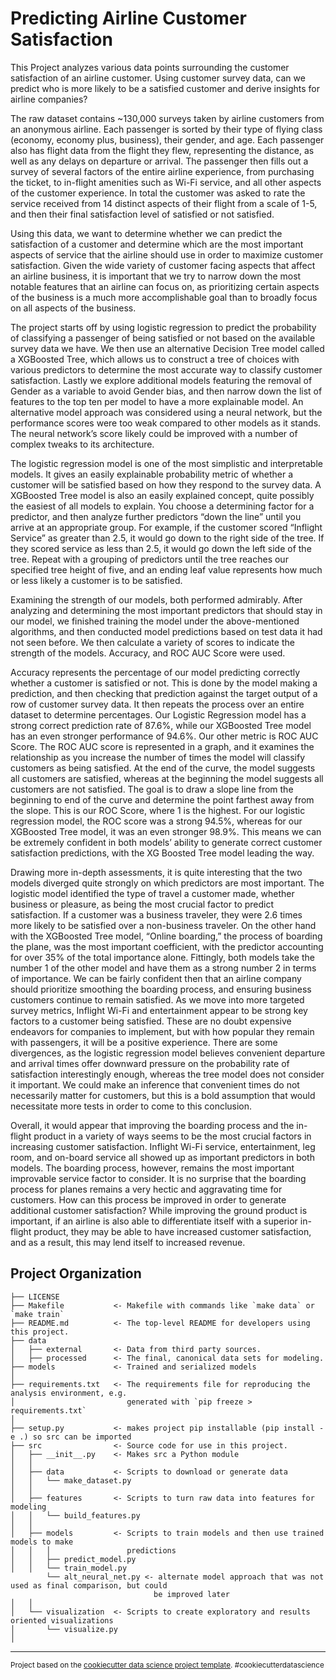 Predicting Airline Customer Satisfaction
==============================

This Project analyzes various data points surrounding the customer satisfaction of an airline customer. Using customer survey data, can we predict who is more likely to be a satisfied customer and derive insights for airline companies?

The raw dataset contains ~130,000 surveys taken by airline customers from an anonymous airline. Each passenger is sorted by their type of flying class (economy, economy plus, business), their gender, and age. Each passenger also has flight data from the flight they flew, representing the distance, as well as any delays on departure or arrival. The passenger then fills out a survey of several factors of the entire airline experience, from purchasing the ticket, to in-flight amenities such as Wi-Fi service, and all other aspects of the customer experience. In total the customer was asked to rate the service received from 14 distinct aspects of their flight from a scale of 1-5, and then their final satisfaction level of satisfied or not satisfied.

Using this data, we want to determine whether we can predict the satisfaction of a customer and determine which are the most important aspects of service that the airline should use in order to maximize customer satisfaction. Given the wide variety of customer facing aspects that affect an airline business, it is important that we try to narrow down the most notable features that an airline can focus on, as prioritizing certain aspects of the business is a much more accomplishable goal than to broadly focus on all aspects of the business.

The project starts off by using logistic regression to predict the probability of classifying a passenger of being satisfied or not based on the available survey data we have. We then use an alternative Decision Tree model called a XGBoosted Tree, which allows us to construct a tree of choices with various predictors to determine the most accurate way to classify customer satisfaction. Lastly we explore additional models featuring the removal of Gender as a variable to avoid Gender bias, and then narrow down the list of features to the top ten per model to have a more explainable model. An alternative model approach was considered using a neural network, but the performance scores were too weak compared to other models as it stands. The neural network’s score likely could be improved with a number of complex tweaks to its architecture.

The logistic regression model is one of the most simplistic and interpretable models. It gives an easily explainable probability metric of whether a customer will be satisfied based on how they respond to the survey data. A XGBoosted Tree model is also an easily explained concept, quite possibly the easiest of all models to explain. You choose a determining factor for a predictor, and then analyze further predictors “down the line” until you arrive at an appropriate group. For example, if the customer scored “Inflight Service” as greater than 2.5, it would go down to the right side of the tree. If they scored service as less than 2.5, it would go down the left side of the tree. Repeat with a grouping of predictors until the tree reaches our specified tree height of five, and an ending leaf value represents how much or less likely a customer is to be satisfied. 

Examining the strength of our models, both performed admirably. After analyzing and determining the most important predictors that should stay in our model, we finished training the model under the above-mentioned algorithms, and then conducted model predictions based on test data it had not seen before. We then calculate a variety of scores to indicate the strength of the models. Accuracy, and ROC AUC Score were used.

Accuracy represents the percentage of our model predicting correctly whether a customer is satisfied or not. This is done by the model making a prediction, and then checking that prediction against the target output of a row of customer survey data. It then repeats the process over an entire dataset to determine percentages. Our Logistic Regression model has a strong correct prediction rate of 87.6%, while our XGBoosted Tree model has an even stronger performance of 94.6%. Our other metric is ROC AUC Score. The ROC AUC score is represented in a graph, and it examines the relationship as you increase the number of times the model will classify customers as being satisfied. At the end of the curve, the model suggests all customers are satisfied, whereas at the beginning the model suggests all customers are not satisfied. The goal is to draw a slope line from the beginning to end of the curve and determine the point farthest away from the slope. This is our ROC Score, where 1 is the highest. For our logistic regression model, the ROC score was a strong 94.5%, whereas for our XGBoosted Tree model, it was an even stronger 98.9%. This means we can be extremely confident in both models’ ability to generate correct customer satisfaction predictions, with the XG Boosted Tree model leading the way.

Drawing more in-depth assessments, it is quite interesting that the two models diverged quite strongly on which predictors are most important. The logistic model identified the type of travel a customer made, whether business or pleasure, as being the most crucial factor to predict satisfaction. If a customer was a business traveler, they were 2.6 times more likely to be satisfied over a non-business traveler. On the other hand with the XGBoosted Tree model, “Online boarding,” the process of boarding the plane, was the most important coefficient, with the predictor accounting for over 35% of the total importance alone. Fittingly, both models take the number 1 of the other model and have them as a strong number 2 in terms of importance. We can be fairly confident then that an airline company should prioritize smoothing the boarding process, and ensuring business customers continue to remain satisfied.  As we move into more targeted survey metrics, Inflight Wi-Fi and entertainment appear to be strong key factors to a customer being satisfied. These are no doubt expensive endeavors for companies to implement, but with how popular they remain with passengers, it will be a positive experience. There are some divergences, as the logistic regression model believes convenient departure and arrival times offer downward pressure on the probability rate of satisfaction interestingly enough, whereas the tree model does not consider it important. We could make an inference that convenient times do not necessarily matter for customers, but this is a bold assumption that would necessitate more tests in order to come to this conclusion. 

Overall, it would appear that improving the boarding process and the in-flight product in a variety of ways seems to be the most crucial factors in increasing customer satisfaction. Inflight Wi-Fi service, entertainment, leg room, and on-board service all showed up as important predictors in both models. The boarding process, however, remains the most important improvable service factor to consider. It is no surprise that the boarding process for planes remains a very hectic and aggravating time for customers. How can this process be improved in order to generate additional customer satisfaction? While improving the ground product is important, if an airline is also able to differentiate itself with a superior in-flight product, they may be able to have increased customer satisfaction, and as a result, this may lend itself to increased revenue. 


Project Organization
------------

    ├── LICENSE
    ├── Makefile           <- Makefile with commands like `make data` or `make train`
    ├── README.md          <- The top-level README for developers using this project.
    ├── data
    │   ├── external       <- Data from third party sources.
    │   ├── processed      <- The final, canonical data sets for modeling.
    ├── models             <- Trained and serialized models
    │
    ├── requirements.txt   <- The requirements file for reproducing the analysis environment, e.g.
    │                         generated with `pip freeze > requirements.txt`
    │
    ├── setup.py           <- makes project pip installable (pip install -e .) so src can be imported
    ├── src                <- Source code for use in this project.
    │   ├── __init__.py    <- Makes src a Python module
    │   │
    │   ├── data           <- Scripts to download or generate data
    │   │   └── make_dataset.py
    │   │
    │   ├── features       <- Scripts to turn raw data into features for modeling
    │   │   └── build_features.py
    │   │
    │   ├── models         <- Scripts to train models and then use trained models to make
    │   │   │                 predictions
    │   │   ├── predict_model.py
    │   │   └── train_model.py
            └── alt_neural_net.py <- alternate model approach that was not used as final comparison, but could
                                    be improved later  
    │   │
    │   └── visualization  <- Scripts to create exploratory and results oriented visualizations
    │       └── visualize.py
    │


--------

<p><small>Project based on the <a target="_blank" href="https://drivendata.github.io/cookiecutter-data-science/">cookiecutter data science project template</a>. #cookiecutterdatascience</small></p>
